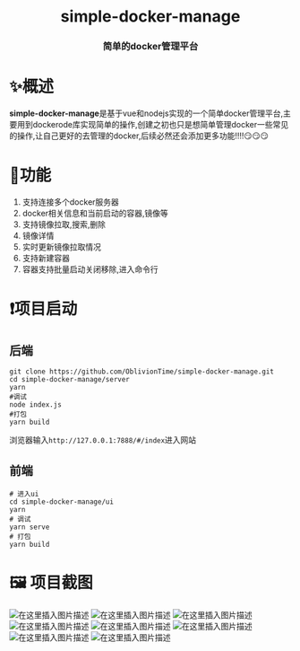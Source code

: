 # <center>simple-docker-manage<center>
### <center>简单的docker管理平台<center>
# ✨概述
**simple-docker-manage**是基于vue和nodejs实现的一个简单docker管理平台,主要用到dockerode库实现简单的操作,创建之初也只是想简单管理docker一些常见的操作,让自己更好的去管理的docker,后续必然还会添加更多功能!!!!😏😏😏
# 📌功能
1. 支持连接多个docker服务器
2. docker相关信息和当前启动的容器,镜像等
3. 支持镜像拉取,搜索,删除
4. 镜像详情
5. 实时更新镜像拉取情况
6. 支持新建容器
7. 容器支持批量启动关闭移除,进入命令行

# ❗项目启动
## 后端
```shell
git clone https://github.com/OblivionTime/simple-docker-manage.git
cd simple-docker-manage/server
yarn
#调试
node index.js
#打包
yarn build

```
浏览器输入`http://127.0.0.1:7888/#/index`进入网站
## 前端
```shell
# 进入ui
cd simple-docker-manage/ui
yarn
# 调试
yarn serve
# 打包
yarn build
```
# 🖼️ 项目截图
![在这里插入图片描述](https://img-blog.csdnimg.cn/fdd5115a65fc4d42a0153af04495b9b5.png)
![在这里插入图片描述](https://img-blog.csdnimg.cn/bae56b1de9a0441bb96758707719e573.png)
![在这里插入图片描述](https://img-blog.csdnimg.cn/a822dbbc3a2444b189f9418d52eb4329.png)
![在这里插入图片描述](https://img-blog.csdnimg.cn/2b96981dd69c4b1e807adbfce9f4b0ba.png)
![在这里插入图片描述](https://img-blog.csdnimg.cn/1f3b33698ccb4e0f88f1e7ebed479032.png)
![在这里插入图片描述](https://img-blog.csdnimg.cn/5af55734a5fe4079a2cc1933fd5725b3.png)
![在这里插入图片描述](https://img-blog.csdnimg.cn/ec762cdb9158403dbf6a6da68d74a63b.png)
![在这里插入图片描述](https://img-blog.csdnimg.cn/3951426d2967495f9bed5ec3ceec1397.png)
